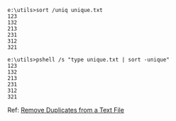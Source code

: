 ```dos
e:\utils>sort /uniq unique.txt
123
132
213
231
312
321
```


```dos
e:\utils>pshell /s "type unique.txt | sort -unique"
123
132
213
231
312
321
```

Ref: [Remove Duplicates from a Text File](https://jpsoft.com/forums/threads/removes-duplicates-from-a-text-file.10528/#post-59322)

